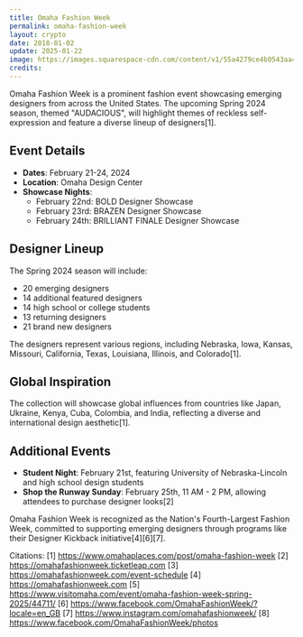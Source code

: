 ```yaml
---
title: Omaha Fashion Week
permalink: omaha-fashion-week
layout: crypto
date: 2018-01-02
update: 2025-01-22
image: https://images.squarespace-cdn.com/content/v1/55a4279ce4b0543aa4ee89c5/1710447181865-MEY4WH9VIENTB5SXRPB8/370630374_10225281155758844_6112671900059212422_n.jpeg?format=2500w
credits:
---
```


Omaha Fashion Week is a prominent fashion event showcasing emerging designers from across the United States. The upcoming Spring 2024 season, themed "AUDACIOUS", will highlight themes of reckless self-expression and feature a diverse lineup of designers[1].

## Event Details
- **Dates**: February 21-24, 2024
- **Location**: Omaha Design Center
- **Showcase Nights**:
  - February 22nd: BOLD Designer Showcase
  - February 23rd: BRAZEN Designer Showcase
  - February 24th: BRILLIANT FINALE Designer Showcase

## Designer Lineup
The Spring 2024 season will include:
- 20 emerging designers
- 14 additional featured designers
- 14 high school or college students
- 13 returning designers
- 21 brand new designers

The designers represent various regions, including Nebraska, Iowa, Kansas, Missouri, California, Texas, Louisiana, Illinois, and Colorado[1].

## Global Inspiration
The collection will showcase global influences from countries like Japan, Ukraine, Kenya, Cuba, Colombia, and India, reflecting a diverse and international design aesthetic[1].

## Additional Events
- **Student Night**: February 21st, featuring University of Nebraska-Lincoln and high school design students
- **Shop the Runway Sunday**: February 25th, 11 AM - 2 PM, allowing attendees to purchase designer looks[2]

Omaha Fashion Week is recognized as the Nation's Fourth-Largest Fashion Week, committed to supporting emerging designers through programs like their Designer Kickback initiative[4][6][7].

Citations:
[1] https://www.omahaplaces.com/post/omaha-fashion-week
[2] https://omahafashionweek.ticketleap.com
[3] https://omahafashionweek.com/event-schedule
[4] https://omahafashionweek.com
[5] https://www.visitomaha.com/event/omaha-fashion-week-spring-2025/44711/
[6] https://www.facebook.com/OmahaFashionWeek/?locale=en_GB
[7] https://www.instagram.com/omahafashionweek/
[8] https://www.facebook.com/OmahaFashionWeek/photos
